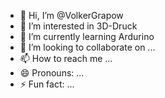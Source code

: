 - 👋 Hi, I’m @VolkerGrapow
- 👀 I’m interested in 3D-Druck
- 🌱 I’m currently learning Ardurino
- 💞️ I’m looking to collaborate on ...
- 📫 How to reach me ...
- 😄 Pronouns: ...
- ⚡ Fun fact: ...

<!---
VolkerGrapow/VolkerGrapow is a ✨ special ✨ repository because its `README.md` (this file) appears on your GitHub profile.
You can click the Preview link to take a look at your changes.
--->
